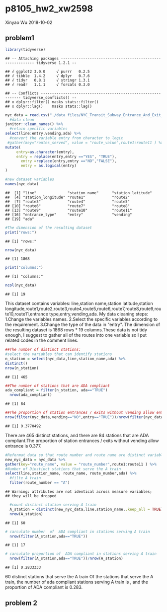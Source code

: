 p8105\_hw2\_xw2598
================
Xinyao Wu
2018-10-02

problem1
--------

``` r
library(tidyverse)
```

    ## -- Attaching packages ---------------------------------------------------------- tidyverse 1.2.1 --

    ## √ ggplot2 3.0.0     √ purrr   0.2.5
    ## √ tibble  1.4.2     √ dplyr   0.7.6
    ## √ tidyr   0.8.1     √ stringr 1.3.1
    ## √ readr   1.1.1     √ forcats 0.3.0

    ## -- Conflicts ------------------------------------------------------------- tidyverse_conflicts() --
    ## x dplyr::filter() masks stats::filter()
    ## x dplyr::lag()    masks stats::lag()

``` r
nyc_data = read.csv("./data files/NYC_Transit_Subway_Entrance_And_Exit_Data.csv")%>% 
  #data clean
janitor::clean_names() %>% 
  #retain specific variables 
select(line:entry,vending,ada) %>% 
  #convert the variable entry from character to logic
 #gather(key="routes_served", value = "route_value",route1:route11 ) %>% 
mutate(
     entry=as.character(entry),
     entry = replace(entry,entry =="YES", "TRUE"),
       entry =replace(entry,entry =="NO","FALSE"),
       entry = as.logical(entry)
)
```

``` r
#new dataset variables
names(nyc_data) 
```

    ##  [1] "line"              "station_name"      "station_latitude" 
    ##  [4] "station_longitude" "route1"            "route2"           
    ##  [7] "route3"            "route4"            "route5"           
    ## [10] "route6"            "route7"            "route8"           
    ## [13] "route9"            "route10"           "route11"          
    ## [16] "entrance_type"     "entry"             "vending"          
    ## [19] "ada"

``` r
#The dimension of the resulting dataset
print("rows:")
```

    ## [1] "rows:"

``` r
nrow(nyc_data)
```

    ## [1] 1868

``` r
print("columns:")
```

    ## [1] "columns:"

``` r
ncol(nyc_data)
```

    ## [1] 19

This dataset contains variables: line,station name,station latitude,station longitude,route1,route2,route3,route4,route5,route6,route7,route8,route9,route10,route11,entrance type,entry,vending,ada. My data cleaning steps: 1.Change the variables names. 2.Select the specific variables according to the requirement. 3.Change the type of the data in "entry". The dimension of the resulting dataset is 1868 rows \* 19 columns.These data is not tidy enough, I suggest to gather all of the routes into one variable so I put related codes in the comment lines.

``` r
##The number of distinct stations:
#select the variables that can identify stations
n_station = select(nyc_data,line,station_name,ada) %>% 
distinct()
nrow(n_station)
```

    ## [1] 465

``` r
##The number of stations that are ADA compliant
ada_compliant = filter(n_station, ada=="TRUE") 
  nrow(ada_compliant)
```

    ## [1] 84

``` r
##The proportion of station entrances / exits without vending allow entrance
nrow(filter(nyc_data,vending=="NO",entry=="TRUE"))/nrow(filter(nyc_data,vending=="NO"))
```

    ## [1] 0.3770492

There are 465 distinct stations, and there are 84 stations that are ADA compliant.The proportion of station entrances / exits without vending allow entrance is 0.377.

``` r
#Reformat data so that route number and route name are distinct variables
new_nyc_data = nyc_data %>% 
gather(key="route_name", value = "route_number",route1:route11 ) %>% 
#Number of Dinstinct stations that serve the A train
select(line,station_name, route_name, route_number,ada) %>% 
  #filte A train
  filter(route_number == "A") 
```

    ## Warning: attributes are not identical across measure variables;
    ## they will be dropped

``` r
  #count distinct station serving A train
  A_station = distinct(new_nyc_data,line,station_name,.keep_all = TRUE) 
  nrow(A_station)
```

    ## [1] 60

``` r
# carculate number  of  ADA compliant in stations serving A train
  nrow(filter(A_station,ada=="TRUE"))
```

    ## [1] 17

``` r
# carculate proportion of  ADA compliant in stations serving A train
  nrow(filter(A_station,ada=="TRUE"))/nrow(A_station)
```

    ## [1] 0.2833333

60 distinct stations that serve the A train Of the stations that serve the A train, the number of ada compliant stations serving A train is , and the proportion of ADA compliant is 0.283.

problem 2
---------
